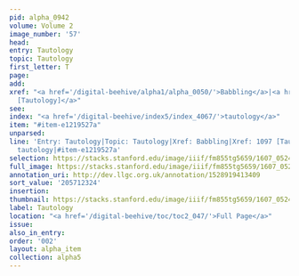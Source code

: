 ```yaml
---
pid: alpha_0942
volume: Volume 2
image_number: '57'
head:
entry: Tautology
topic: Tautology
first_letter: T
page:
add:
xref: "<a href='/digital-beehive/alpha1/alpha_0050/'>Babbling</a>|<a href='/digital-beehive/num5/num_1486/'>1097
  [Tautology]</a>"
see:
index: "<a href='/digital-beehive/index5/index_4067/'>tautology</a>"
item: "#item-e1219527a"
unparsed:
line: 'Entry: Tautology|Topic: Tautology|Xref: Babbling|Xref: 1097 [Tautology]|Index:
  tautology|#item-e1219527a'
selection: https://stacks.stanford.edu/image/iiif/fm855tg5659/1607_0524/325,2324,3132,369/full/0/default.jpg
full_image: https://stacks.stanford.edu/image/iiif/fm855tg5659/1607_0524/full/full/0/default.jpg
annotation_uri: http://dev.llgc.org.uk/annotation/1528919413409
sort_value: '205712324'
insertion:
thumbnail: https://stacks.stanford.edu/image/iiif/fm855tg5659/1607_0524/325,2324,600,180/250,/0/default.jpg
label: Tautology
location: "<a href='/digital-beehive/toc/toc2_047/'>Full Page</a>"
issue:
also_in_entry:
order: '002'
layout: alpha_item
collection: alpha5
---
```

